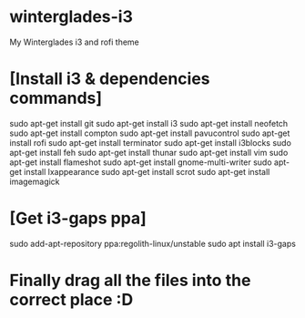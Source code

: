 # winterglades-i3
My Winterglades i3 and rofi theme

# [Install i3 & dependencies commands]

sudo apt-get install git
sudo apt-get install i3
sudo apt-get install neofetch
sudo apt-get install compton
sudo apt-get install pavucontrol
sudo apt-get install rofi
sudo apt-get install terminator
sudo apt-get install i3blocks
sudo apt-get install feh
sudo apt-get install thunar
sudo apt-get install vim
sudo apt-get install flameshot
sudo apt-get install gnome-multi-writer
sudo apt-get install lxappearance
sudo apt-get install scrot
sudo apt-get install imagemagick

# [Get i3-gaps ppa]

sudo add-apt-repository ppa:regolith-linux/unstable
sudo apt install i3-gaps

# Finally drag all the files into the correct place :D

